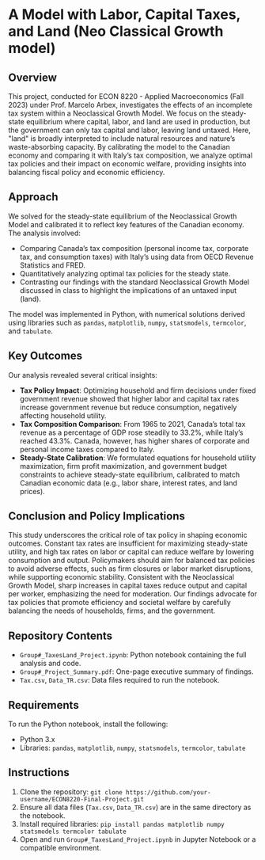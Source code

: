 # A Model with Labor, Capital Taxes, and Land (Neo Classical Growth model)

## Overview
This project, conducted for ECON 8220 - Applied Macroeconomics (Fall 2023) under Prof. Marcelo Arbex, investigates the effects of an incomplete tax system within a Neoclassical Growth Model. We focus on the steady-state equilibrium where capital, labor, and land are used in production, but the government can only tax capital and labor, leaving land untaxed. Here, "land" is broadly interpreted to include natural resources and nature’s waste-absorbing capacity. By calibrating the model to the Canadian economy and comparing it with Italy’s tax composition, we analyze optimal tax policies and their impact on economic welfare, providing insights into balancing fiscal policy and economic efficiency.

## Approach
We solved for the steady-state equilibrium of the Neoclassical Growth Model and calibrated it to reflect key features of the Canadian economy. The analysis involved:
- Comparing Canada’s tax composition (personal income tax, corporate tax, and consumption taxes) with Italy’s using data from OECD Revenue Statistics and FRED.
- Quantitatively analyzing optimal tax policies for the steady state.
- Contrasting our findings with the standard Neoclassical Growth Model discussed in class to highlight the implications of an untaxed input (land).

The model was implemented in Python, with numerical solutions derived using libraries such as `pandas`, `matplotlib`, `numpy`, `statsmodels`, `termcolor`, and `tabulate`.

## Key Outcomes
Our analysis revealed several critical insights:
- **Tax Policy Impact**: Optimizing household and firm decisions under fixed government revenue showed that higher labor and capital tax rates increase government revenue but reduce consumption, negatively affecting household utility.
- **Tax Composition Comparison**: From 1965 to 2021, Canada’s total tax revenue as a percentage of GDP rose steadily to 33.2%, while Italy’s reached 43.3%. Canada, however, has higher shares of corporate and personal income taxes compared to Italy.
- **Steady-State Calibration**: We formulated equations for household utility maximization, firm profit maximization, and government budget constraints to achieve steady-state equilibrium, calibrated to match Canadian economic data (e.g., labor share, interest rates, and land prices).

## Conclusion and Policy Implications
This study underscores the critical role of tax policy in shaping economic outcomes. Constant tax rates are insufficient for maximizing steady-state utility, and high tax rates on labor or capital can reduce welfare by lowering consumption and output. Policymakers should aim for balanced tax policies to avoid adverse effects, such as firm closures or labor market disruptions, while supporting economic stability. Consistent with the Neoclassical Growth Model, sharp increases in capital taxes reduce output and capital per worker, emphasizing the need for moderation. Our findings advocate for tax policies that promote efficiency and societal welfare by carefully balancing the needs of households, firms, and the government.

## Repository Contents
- `Group#_TaxesLand_Project.ipynb`: Python notebook containing the full analysis and code.
- `Group#_Project_Summary.pdf`: One-page executive summary of findings.
- `Tax.csv`, `Data_TR.csv`: Data files required to run the notebook.

## Requirements
To run the Python notebook, install the following:
- Python 3.x
- Libraries: `pandas`, `matplotlib`, `numpy`, `statsmodels`, `termcolor`, `tabulate`

## Instructions
1. Clone the repository: `git clone https://github.com/your-username/ECON8220-Final-Project.git`
2. Ensure all data files (`Tax.csv`, `Data_TR.csv`) are in the same directory as the notebook.
3. Install required libraries: `pip install pandas matplotlib numpy statsmodels termcolor tabulate`
4. Open and run `Group#_TaxesLand_Project.ipynb` in Jupyter Notebook or a compatible environment.

